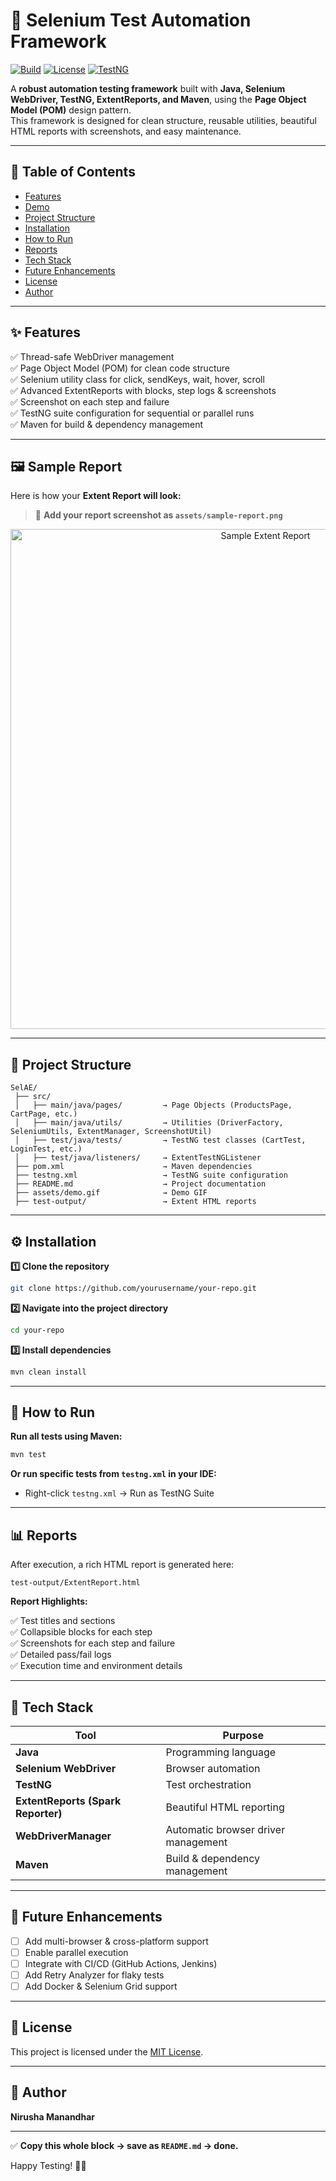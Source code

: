 # 🧪 Selenium Test Automation Framework

[![Build](https://img.shields.io/badge/build-passing-brightgreen)](https://github.com/yourusername/your-repo)
[![License](https://img.shields.io/badge/license-MIT-blue)](LICENSE)
[![TestNG](https://img.shields.io/badge/tested%20with-TestNG-yellowgreen)](https://testng.org/)

A **robust automation testing framework** built with **Java, Selenium WebDriver, TestNG, ExtentReports, and Maven**, using the **Page Object Model (POM)** design pattern.  
This framework is designed for clean structure, reusable utilities, beautiful HTML reports with screenshots, and easy maintenance.

---

## 📑 Table of Contents

- [Features](#features)
- [Demo](#demo)
- [Project Structure](#project-structure)
- [Installation](#installation)
- [How to Run](#how-to-run)
- [Reports](#reports)
- [Tech Stack](#tech-stack)
- [Future Enhancements](#future-enhancements)
- [License](#license)
- [Author](#author)

---

## ✨ Features

✅ Thread-safe WebDriver management  
✅ Page Object Model (POM) for clean code structure  
✅ Selenium utility class for click, sendKeys, wait, hover, scroll  
✅ Advanced ExtentReports with blocks, step logs & screenshots  
✅ Screenshot on each step and failure  
✅ TestNG suite configuration for sequential or parallel runs  
✅ Maven for build & dependency management

---

## 🖼️ Sample Report

Here is how your **Extent Report will look:**

> 📸 **Add your report screenshot as `assets/sample-report.png`**

<p align="center">
  <img src="test-output/screenshots/extentReportSample.png" alt="Sample Extent Report" width="800"/>
</p>

---

## 📁 Project Structure

```
SelAE/
 ├── src/
 │   ├── main/java/pages/         → Page Objects (ProductsPage, CartPage, etc.)
 │   ├── main/java/utils/         → Utilities (DriverFactory, SeleniumUtils, ExtentManager, ScreenshotUtil)
 │   ├── test/java/tests/         → TestNG test classes (CartTest, LoginTest, etc.)
 │   ├── test/java/listeners/     → ExtentTestNGListener
 ├── pom.xml                      → Maven dependencies
 ├── testng.xml                   → TestNG suite configuration
 ├── README.md                    → Project documentation
 ├── assets/demo.gif              → Demo GIF
 ├── test-output/                 → Extent HTML reports
```

---

## ⚙️ Installation

**1️⃣ Clone the repository**

```bash
git clone https://github.com/yourusername/your-repo.git
```

**2️⃣ Navigate into the project directory**

```bash
cd your-repo
```

**3️⃣ Install dependencies**

```bash
mvn clean install
```

---

## 🚀 How to Run

**Run all tests using Maven:**

```bash
mvn test
```

**Or run specific tests from `testng.xml` in your IDE:**

- Right-click `testng.xml` → Run as TestNG Suite

---

## 📊 Reports

After execution, a rich HTML report is generated here:

```
test-output/ExtentReport.html
```

**Report Highlights:**

✅ Test titles and sections  
✅ Collapsible blocks for each step  
✅ Screenshots for each step and failure  
✅ Detailed pass/fail logs  
✅ Execution time and environment details

---

## 🧰 Tech Stack

| Tool | Purpose |
| ---- | ------- |
| **Java** | Programming language |
| **Selenium WebDriver** | Browser automation |
| **TestNG** | Test orchestration |
| **ExtentReports (Spark Reporter)** | Beautiful HTML reporting |
| **WebDriverManager** | Automatic browser driver management |
| **Maven** | Build & dependency management |

---

## 🚦 Future Enhancements

- [ ] Add multi-browser & cross-platform support
- [ ] Enable parallel execution
- [ ] Integrate with CI/CD (GitHub Actions, Jenkins)
- [ ] Add Retry Analyzer for flaky tests
- [ ] Add Docker & Selenium Grid support

---

## 📜 License

This project is licensed under the [MIT License](LICENSE).

---

## 🙌 Author

**Nirusha Manandhar**

---

✅ **Copy this whole block → save as `README.md` → done.**

Happy Testing! 🚀✨
